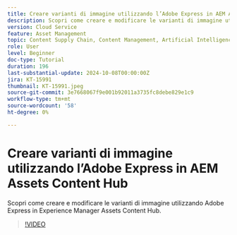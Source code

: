 ```yaml
---
title: Creare varianti di immagine utilizzando l’Adobe Express in AEM Assets Content Hub
description: Scopri come creare e modificare le varianti di immagine utilizzando Adobe Express in Experience Manager Assets Content Hub.
version: Cloud Service
feature: Asset Management
topic: Content Supply Chain, Content Management, Artificial Intelligence
role: User
level: Beginner
doc-type: Tutorial
duration: 196
last-substantial-update: 2024-10-08T00:00:00Z
jira: KT-15991
thumbnail: KT-15991.jpeg
source-git-commit: 3e7668067f9e001b92011a3735fc8debe829e1c9
workflow-type: tm+mt
source-wordcount: '58'
ht-degree: 0%

---
```



# Creare varianti di immagine utilizzando l’Adobe Express in AEM Assets Content Hub

Scopri come creare e modificare le varianti di immagine utilizzando Adobe Express in Experience Manager Assets Content Hub.

>[!VIDEO](https://video.tv.adobe.com/v/3435003/?learn=on)
